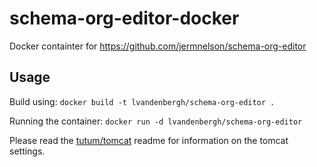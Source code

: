 schema-org-editor-docker
========================

Docker containter for https://github.com/jermnelson/schema-org-editor

Usage
-----

Build using: `docker build -t lvandenbergh/schema-org-editor .`

Running the container:
`docker run -d lvandenbergh/schema-org-editor`

Please read the [tutum/tomcat](https://github.com/tutumcloud/tutum-docker-tomcat) readme for information on the tomcat settings.
